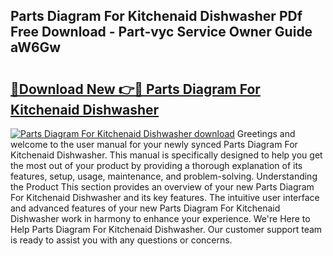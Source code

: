 ## Parts Diagram For Kitchenaid Dishwasher PDf Free Download - Part-vyc Service Owner Guide aW6Gw

# <h2><a href="http://dfsvrp8.blite.top/?on=Parts+Diagram+For+Kitchenaid+Dishwasher">🔗Download New 👉🔴 Parts Diagram For Kitchenaid Dishwasher</a></h2>

[![Parts Diagram For Kitchenaid Dishwasher download](https://i.imgur.com/lujVjoI.png)](http://dfsvrp8.blite.top/?on=Parts+Diagram+For+Kitchenaid+Dishwasher)
Greetings and welcome to the user manual for your newly synced Parts Diagram For Kitchenaid Dishwasher. This manual is specifically designed to help you get the most out of your product by providing a thorough explanation of its features, setup, usage, maintenance, and problem-solving. Understanding the Product This section provides an overview of your new Parts Diagram For Kitchenaid Dishwasher and its key features. The intuitive user interface and advanced features of your new Parts Diagram For Kitchenaid Dishwasher work in harmony to enhance your experience. We're Here to Help Parts Diagram For Kitchenaid Dishwasher. Our customer support team is ready to assist you with any questions or concerns.

